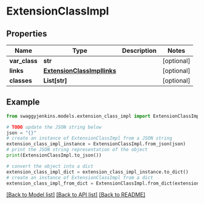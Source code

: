# ExtensionClassImpl


## Properties

Name | Type | Description | Notes
------------ | ------------- | ------------- | -------------
**var_class** | **str** |  | [optional] 
**links** | [**ExtensionClassImpllinks**](ExtensionClassImpllinks.md) |  | [optional] 
**classes** | **List[str]** |  | [optional] 

## Example

```python
from swaggyjenkins.models.extension_class_impl import ExtensionClassImpl

# TODO update the JSON string below
json = "{}"
# create an instance of ExtensionClassImpl from a JSON string
extension_class_impl_instance = ExtensionClassImpl.from_json(json)
# print the JSON string representation of the object
print(ExtensionClassImpl.to_json())

# convert the object into a dict
extension_class_impl_dict = extension_class_impl_instance.to_dict()
# create an instance of ExtensionClassImpl from a dict
extension_class_impl_from_dict = ExtensionClassImpl.from_dict(extension_class_impl_dict)
```
[[Back to Model list]](../README.md#documentation-for-models) [[Back to API list]](../README.md#documentation-for-api-endpoints) [[Back to README]](../README.md)



